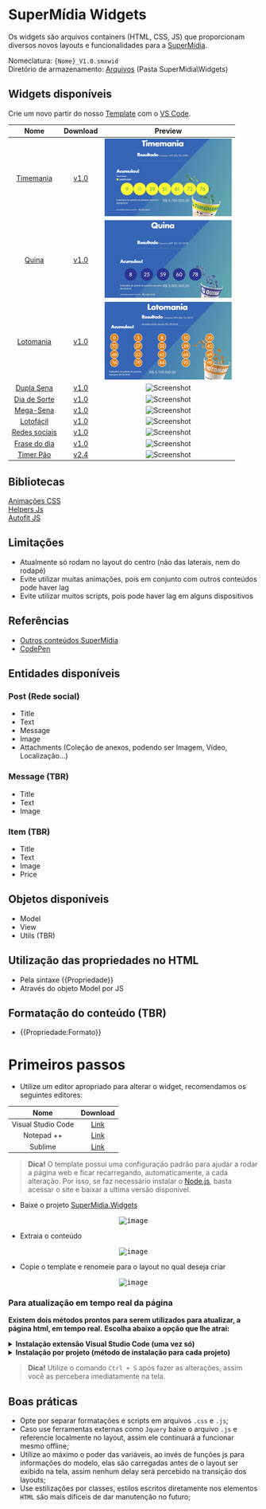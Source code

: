 # SuperMídia Widgets

Os widgets são arquivos containers (HTML, CSS, JS) que proporcionam diversos novos layouts e funcionalidades para a [SuperMídia](https://www.simix.com.br/solucoes/super-midia).

Nomeclatura: `{Nome}_V1.0.smxwid`  
Diretório de armazenamento: [Arquivos](http://az01.simix.com.br:81/Arquivos/) (Pasta SuperMidia\Widgets)

## Widgets disponíveis

Crie um novo partir do nosso [Template](Template) com o [VS Code](https://code.visualstudio.com/).

| Nome                             | Download                                                                                        | Preview                                         |
|:--------------------------------:|:-----------------------------------------------------------------------------------------------:|:-----------------------------------------------:|
|[Timemania](Loteria/timemania)     |[v1.0](http://az01.simix.com.br:81/Arquivos/Arquivos/SuperMidia/Widgets/timemania_V1.0.smxwid)    |![Screenshot](Loteria/timemania/preview.png)    |
|[Quina](Loteria/quina)     |[v1.0](http://az01.simix.com.br:81/Arquivos/Arquivos/SuperMidia/Widgets/quina_V1.0.smxwid)    |![Screenshot](Loteria/quina/preview.png)            |
|[Lotomania](Loteria/lotomania)     |[v1.0](http://az01.simix.com.br:81/Arquivos/Arquivos/SuperMidia/Widgets/lotomania_V1.0.smxwid)    |![Screenshot](Loteria/lotomania/preview.png)    |
|[Dupla Sena](Loteria/dupla-sena)     |[v1.0](http://az01.simix.com.br:81/Arquivos/Arquivos/SuperMidia/Widgets/dupla_sena_V1.0.smxwid)    |![Screenshot](Loteria/dupla-sena/preview.png)  |  
|[Dia de Sorte](Loteria/dia-de-sorte)     |[v1.0](http://az01.simix.com.br:81/Arquivos/Arquivos/SuperMidia/Widgets/dia_de_sorte_V1.0.smxwid)    |![Screenshot](Loteria/dia-de-sorte/preview.png)
|[Mega-Sena](Loteria/MegaSena)     |[v1.0](http://az01.simix.com.br:81/Arquivos/Arquivos/SuperMidia/Widgets/MegaSena_V1.0.smxwid)    |![Screenshot](Loteria/MegaSena/preview.png)      |
|[Lotofácil](Loteria/LotoFacil)    |[v1.0](http://az01.simix.com.br:81/Arquivos/Arquivos/SuperMidia/Widgets/Lotofacil_V1.0.smxwid)   |![Screenshot](Loteria/LotoFacil/preview.png)     |
|[Redes sociais](Posts)            |[v1.0](http://az01.simix.com.br:81/Arquivos/Arquivos/SuperMidia/Widgets/Posts_V1.0.smxwid)       |![Screenshot](Posts/preview.png)                 |
|[Frase do dia](Quotes)            |[v1.0](http://az01.simix.com.br:81/Arquivos/Arquivos/SuperMidia/Widgets/Quotes_V1.0.smxwid)      |![Screenshot](Quotes/preview.png)                |
|[Timer Pão](TimerPao)            |[v2.4](http://az01.simix.com.br:81/Arquivos/Arquivos/SuperMidia/Widgets/TimerPaoV2.4.smxwid)      |![Screenshot](TimerPao/preview.png)             |

## Bibliotecas

[Animações CSS](_Libraries/ANIMATIONS.md)  
[Helpers Js](_Libraries/HELPERS.md)  
[Autofit JS](_Libraries/AUTOFIT.md)

## Limitações
- Atualmente só rodam no layout do centro (não das laterais, nem do rodapé)
- Evite utilizar muitas animações, pois em conjunto com outros conteúdos pode haver lag
- Evite utilizar muitos scripts, pois pode haver lag em alguns dispositivos

## Referências
- [Outros conteúdos SuperMídia](http://inst.supermidiadigital.com.br/site/conteudos/)
- [CodePen](https://codepen.io/)

## Entidades disponíveis

### Post (Rede social)
- Title
- Text
- Message
- Image
- Attachments (Coleção de anexos, podendo ser Imagem, Vídeo, Localização...)

### Message (TBR)
- Title
- Text
- Image

### Item (TBR)
- Title
- Text
- Image
- Price

## Objetos disponíveis
- Model
- View
- Utils (TBR)

## Utilização das propriedades no HTML
- Pela sintaxe {{Propriedade}}
- Através do objeto Model por JS

## Formatação do conteúdo (TBR)
- {{Propriedade:Formato}}
  
# Primeiros passos

- Utilize um editor apropriado para alterar o widget, recomendamos os seguintes editores:

| Nome                     | Download                                                                      |
|:------------------------:|:-----------------------------------------------------------------------------:|
|Visual Studio Code        | [Link](https://code.visualstudio.com/)										   |
|Notepad ++                | [Link](https://notepad-plus-plus.org/download/)					   		   |
|Sublime				   | [Link](https://www.sublimetext.com)									       |

> **Dica!** O template possui uma configuração padrão para ajudar a rodar a página web e ficar recarregando, automaticamente, a cada alteração.
Por isso, se faz necessário instalar o [Node.js](https://nodejs.org/en/), basta acessar o site e baixar a ultima versão disponível.

- Baixe o projeto [SuperMidia.Widgets](https://github.com/simixsistemas/SuperMidia.Widgets)
<p align="center">
	<kbd>
		<img src="https://user-images.githubusercontent.com/42358163/59373746-a9dfd800-8d20-11e9-94c4-fa587ec23317.png" alt="image" style="max-width:100%;"/>
	</kbd>
</p>

- Extraia o conteúdo
<p align="center">
	<kbd>
		<img src="https://user-images.githubusercontent.com/42358163/59373660-83ba3800-8d20-11e9-9095-64b0bc1865ac.png" alt="image" style="max-width:100%;"/>
	</kbd>
</p>

- Copie o template e renomeie para o layout no qual deseja criar
<p align="center">
	<kbd>
		<img src="https://user-images.githubusercontent.com/42358163/59373918-0cd16f00-8d21-11e9-9921-9b1be3352dca.png" alt="image" style="max-width:100%;"/>
	</kbd>
</p>


### Para atualização em tempo real da página

**Existem dois métodos prontos para serem utilizados para atualizar, a página html, em tempo real.**
**Escolha abaixo a opção que lhe atrai:**

<details>
    <summary>
        <b>Instalação extensão Visual Studio Code (uma vez só)</b>
    </summary>

- Abra o diretório do seu layout pelo Visual Studio Code e instale a extensão **Live Server**.

<p align="center">
	<kbd>
		<img src="https://user-images.githubusercontent.com/42358163/60831747-a826fa00-a190-11e9-85e3-947f68da1825.gif" alt="image" style="max-width:100%;"/>
	</kbd>
</p>

- Basta executar o **Live Server** (botão "Go Live") para a página html ficar atualizando automaticamente a cada salvamento.

<p align="center">
	<kbd>
		<img src="https://user-images.githubusercontent.com/42358163/60831748-a8bf9080-a190-11e9-8791-f7e127849ed3.gif" alt="image" style="max-width:100%;"/>
	</kbd>
</p>

</details>


<details>
    <summary>
        <b>Instalação por projeto (método de instalação para cada projeto)</b>
    </summary>

- Entre na pasta do seu novo layout e selecione a barra de navegação
<p align="center">
	<kbd>
		<img src="https://user-images.githubusercontent.com/42358163/59374013-430eee80-8d21-11e9-8850-fbc11c35e623.png" alt="image" style="max-width:100%;"/>
	</kbd>
</p>

- Digite `cmd` e tecle enter
<p align="center">
	<kbd>
		<img src="https://user-images.githubusercontent.com/42358163/59374173-a7ca4900-8d21-11e9-91f1-97e383805698.png" alt="image" style="max-width:100%;"/>
	</kbd>
</p>

> **Dica!** Também pode ser executado o prompt de comando e navegar até a pasta do layout através do comando `CD c:\\Diretorio...`

- Digite o comando `npm install` e tecle `Enter`, esse comando só se faz necessário  primeira vez para instalar os utilitarios que vão auxiliar na criação dos widgets
<p align="center">
	<kbd>
		<img src="https://user-images.githubusercontent.com/42358163/59374396-26bf8180-8d22-11e9-9d05-2960467269ac.gif" alt="image" style="max-width:100%;"/>
	</kbd>
</p>

> **Importante!** É necessário ter instalado o [Node.js](https://nodejs.org/en/), conforme informado no inicio deste tutorial

- Após a instalação dos pacotes, digite o comando `npm start` (esse comando inicia a página web e fica recarregando à cada alteração)
<p align="center">
	<kbd>
		<img src="https://user-images.githubusercontent.com/42358163/59374616-a1889c80-8d22-11e9-92e5-abf38091f22c.gif" alt="image" style="max-width:100%;"/>
	</kbd>
</p>

- Agora as alterações já são percebidas em tempo real, toda vez que o documento for salvo
<p align="center">
	<kbd>
		<img src="https://user-images.githubusercontent.com/42358163/59374859-35f2ff00-8d23-11e9-8aa7-31939fa81cd3.gif" alt="image" style="max-width:100%;"/>
	</kbd>
</p>

</details>


> **Dica!** Utilize o comando `Ctrl + S` após fazer as alterações, assim você as percebera imediatamente na tela.

## Boas práticas

- Opte por separar formatações e scripts em arquivos `.css` e `.js`;
- Caso use ferramentas externas como `Jquery` baixe o arquivo `.js` e referencie localmente no layout, assim ele continuará a funcionar mesmo offline;
- Utilize ao máximo o poder das variáveis, ao invés de funções js para informações do modelo, elas são carregadas antes de o layout ser exibido na tela, assim nenhum delay será percebido na transição dos layouts;
- Use estilizações por classes, estilos escritos diretamente nos elementos `HTML` são mais dificeis de dar manutenção no futuro;
